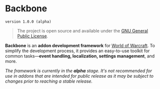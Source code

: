 # Backbone
`version 1.0.0 (alpha)`

> The project is open source and available under the [GNU General Public License](https://www.gnu.org/licenses/).

**Backbone** is an **addon development framework** for [World of Warcraft](https://worldofwarcraft.blizzard.com). To simplify the development process, it provides an easy-to-use toolkit for common tasks—**event handling, localization, settings management**, and more.

_The framework is currently in the **alpha** stage. It's not recommended for use in addons that are intended for public release as it may be subject to changes prior to reaching a stable release._